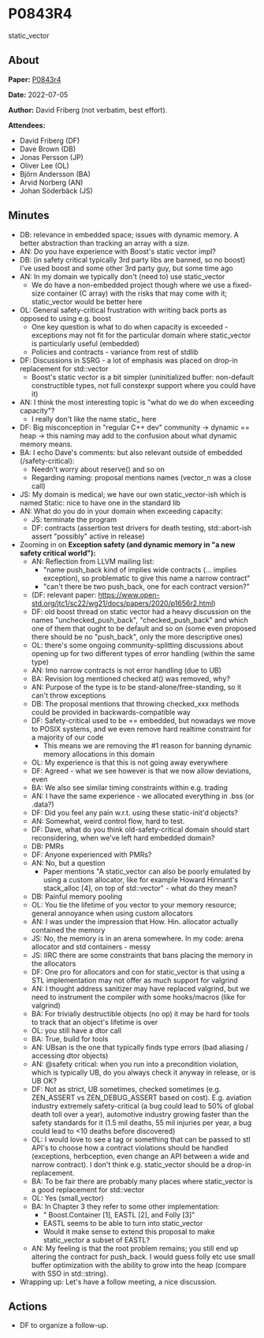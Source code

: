 # P0843R4

static_vector

## About

**Paper:** [P0843r4](https://www.open-std.org/jtc1/sc22/wg21/docs/papers/2020/p0843r4.html)

**Date:** 2022-07-05

**Author:** David Friberg (not verbatim, best effort).

**Attendees:**

- David Friberg (DF)
- Dave Brown (DB)
- Jonas Persson (JP)
- Oliver Lee (OL)
- Björn Andersson (BA)
- Arvid Norberg (AN)
- Johan Söderbäck (JS)

## Minutes

- DB: relevance in embedded space; issues with dynamic memory. A better abstraction than tracking an array with a size.
- AN: Do you have experience with Boost's static vector impl?
- DB: (in safety critical typically 3rd party libs are banned, so no boost) I've used boost and some other 3rd party guy, but some time ago
- AN: In my domain we typically don't (need to) use static_vector
  - We do have a non-embedded project though where we use a fixed-size container (C array) with the risks that may come with it; static_vector would be better here
- OL: General safety-critical frustration with writing back ports as opposed to using e.g. boost
  - One key question is what to do when capacity is exceeded - exceptions may not fit for the particular domain where static_vector is particularly useful (embedded)
  - Policies and contracts - variance from rest of stdlib
- DF: Discussions in SSRG - a lot of emphasis was placed on drop-in replacement for std::vector
  - Boost's static vector is a bit simpler (uninitialized buffer: non-default constructible types, not full constexpr support where you could have it)
- AN: I think the most interesting topic is "what do we do when exceeding capacity"?
  - I really don't like the name static_ here
- DF: Big misconception in "regular C++ dev" community → dynamic == heap → this naming may add to the confusion about what dynamic memory means.
- BA: I echo Dave's comments: but also relevant outside of embedded (/safety-critical):
  - Needn't worry about reserve() and so on
  - Regarding naming: proposal mentions names (vector_n was a close call)
- JS: My domain is medical; we have our own static_vector-ish which is named Static: nice to have one in the standard lib
- AN: What do you do in your domain when exceeding capacity:
  - JS: terminate the program
  - DF: contracts (assertion test drivers for death testing, std::abort-ish assert "possibly" active in release)
- Zooming in on **Exception safety (and dynamic memory in "a new safety critical world"):**
  - AN: Reflection from LLVM mailing list:
    - "name push_back kind of implies wide contracts (... implies exception), so problematic to give this name a narrow contract"
    - "can't there be two push_back, one for each contract version?"
  - (DF: relevant paper: https://www.open-std.org/jtc1/sc22/wg21/docs/papers/2020/p1656r2.html)
  - DF: old boost thread on static vector had a heavy discussion on the names "unchecked_push_back", "checked_push_back" and which one of them that ought to be default and so on (some even proposed there should be no "push_back", only the more descriptive ones)
  - OL: there's some ongoing community-splitting discussions about opening up for two different types of error handling (within the same type)
  - AN: Imo narrow contracts is not error handling (due to UB)
  - BA: Revision log mentioned checked at() was removed, why?
  - AN: Purpose of the type is to be stand-alone/free-standing, so it can't throw exceptions
  - DB: The proposal mentions that throwing checked_xxx methods could be provided in backwards-compatible way
  - DF: Safety-critical used to be == embedded, but nowadays we move to POSIX systems, and we even remove hard realtime constraint for a majority of our code
    - This means we are removing the #1 reason for banning dynamic memory allocations in this domain
  - OL: My experience is that this is not going away everywhere
  - DF: Agreed - what we see however is that we now allow deviations, even
  - BA: We also see similar timing constraints within e.g. trading
  - AN: I have the same experience - we allocated everything in .bss (or .data?)
  - DF: Did you feel any pain w.r.t. using these static-init'd objects?
  - AN: Somewhat, weird control flow, hard to test.
  - DF: Dave, what do you think old-safety-critical domain should start reconsidering, when we've left hard embedded domain?
  - DB: PMRs
  - DF: Anyone experienced with PMRs?
  - AN: No, but a question
    - Paper mentions "A static_vector can also be poorly emulated by using a custom allocator, like for example Howard Hinnant's stack_alloc [4], on top of std::vector" - what do they mean?
  - DB: Painful memory pooling
  - OL: You tie the lifetime of you vector to your memory resource; general annoyance when using custom allocators
  - AN: I was under the impression that How. Hin. allocator actually contained the memory
  - JS: No, the memory is in an arena somewhere. In my code: arena allocator and std containers - messy
  - JS: IIRC there are some constraints that bans placing the memory in the allocators
  - DF: One pro for allocators and con for static_vector is that using a STL implementation may not offer as much support for valgrind
  - AN: I thought address sanitizer may have replaced valgrind, but we need to instrument the compiler with some hooks/macros (like for valgrind)
  - BA: For trivially destructible objects (no op) it may be hard for tools to track that an object's lifetime is over
  - OL: you still have a dtor call
  - BA: True, build for tools
  - AN: UBsan is the one that typically finds type errors (bad aliasing / accessing dtor objects)
  - AN: @safety critical: when you run into a precondition violation, which is typically UB, do you always check it anyway in release, or is UB OK?
  - DF: Not as strict, UB sometimes, checked sometimes (e.g. ZEN_ASSERT vs ZEN_DEBUG_ASSERT based on cost). E.g. aviation industry extremely safety-critical (a bug could lead to 50% of global death toll over a year), automotive industry growing faster than the safety standards for it (1.5 mil deaths, 55 mil injuries per year, a bug could lead to <10 deaths before discovered)
  - OL: I would love to see a tag or something that can be passed to stl API's to choose how a contract violations should be handled (exceptions, herbception, even change an API between a wide and narrow contract). I don't think e.g. static_vector should be a drop-in replacement.
  - BA: To be fair there are probably many places where static_vector is a good replacement for std::vector
  - OL: Yes (small_vector)
  - BA: In Chapter 3 they refer to some other implementation:
    - " Boost.Container [1], EASTL [2], and Folly [3]"
    - EASTL seems to be able to turn into static_vector
    - Would it make sense to extend this proposal to make static_vector a subset of EASTL?
  - AN: My feeling is that the root problem remains; you still end up altering the contract for push_back. I would guess folly etc use small buffer optimization with the ability to grow into the heap (compare with SSO in std::string).
- Wrapping up: Let's have a follow meeting, a nice discussion.

## Actions

- DF to organize a follow-up.
